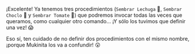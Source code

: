 ¡Excelente! Ya tenemos tres procedimientos (`Sembrar Lechuga` :herb:, `Sembrar Choclo` :corn: y `Sembrar Tomate` :tomato:) que podremos invocar todas las veces que queramos, como cualquier otro comando... ¡Y sólo los tuvimos que definir una vez! :scream:

Eso sí, ten cuidado de no definir dos procedimientos con el mismo nombre, ¡porque Mukinita los va a confundir! :astonished: